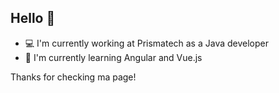 ## Hello 👋

- :computer: I'm currently working at Prismatech as a Java developer
- :scroll: I'm currently learning Angular and Vue.js

Thanks for checking ma page!
